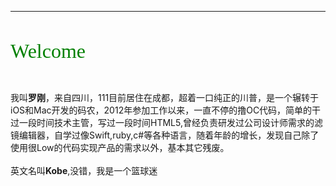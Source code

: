 
---

</br>

<font color=green size=6 face="黑体">Welcome</font>

</br>    

我叫**罗刚**，来自四川，111目前居住在成都，超着一口纯正的川普，是一个辗转于iOS和Mac开发的码农，2012年参加工作以来，一直不停的撸OC代码，简单的干过一段时间技术主管，写过一段时间HTML5,曾经负责研发过公司设计师需求的滤镜编辑器，自学过像Swift,ruby,c#等各种语言，随着年龄的增长，发现自己除了使用很Low的代码实现产品的需求以外，基本其它残废。</br>
</br>
英文名叫**Kobe**,没错，我是一个篮球迷



